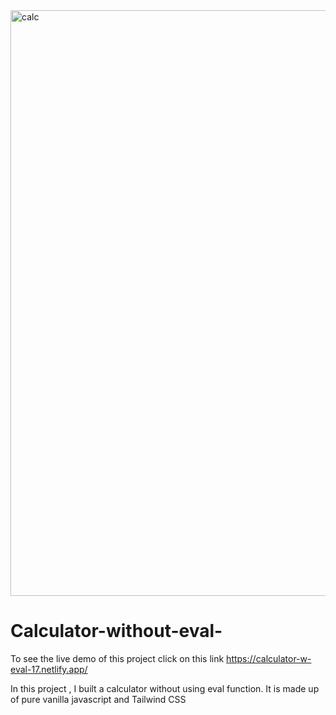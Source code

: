 


<img width="937" alt="calc" src="https://user-images.githubusercontent.com/77205201/191908019-378ed613-a702-4a6d-a231-658530d1cdd1.png">



# Calculator-without-eval-

To see the live demo of this project click on this link https://calculator-w-eval-17.netlify.app/

In this project , I built a calculator without using eval function.
It is made up of pure vanilla javascript and Tailwind CSS
